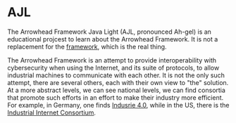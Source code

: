 # AJL
The Arrowhead Framework Java Light (AJL, pronounced Ah-gel) is an educational projcest to learn about the Arrowhead Framework.
It is not a replacement for the [framework](https://github.com/arrowhead-f/core-java-spring), which is the real thing.

The Arrowhead Framework is an attempt to provide interoperability with cybersecurity when using the Internet, and its suite of protocols, to allow industrial machines to communicate with each other. 
It is not the only such attempt, there are several others, each with their own view to "the" solution.
At a more abstract levels, we can see national levels, we can find consortia that promote such efforts in an effort to make their industry more efficient.
For example, in Germany, one finds [Indusrie 4.0](https://www.plattform-i40.de/PI40/Navigation/EN/Home/home.html), while in the US, there is the [Industrial Internet Consortium](https://www.iiconsortium.org).


